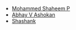  - [Mohammed Shaheem P](https://github.com/shaheemMPM)
 - [Abhay V Ashokan](https://github.com/AbhayVAshokan)
 - [Shashank](https://github.com/Scramjet911)
